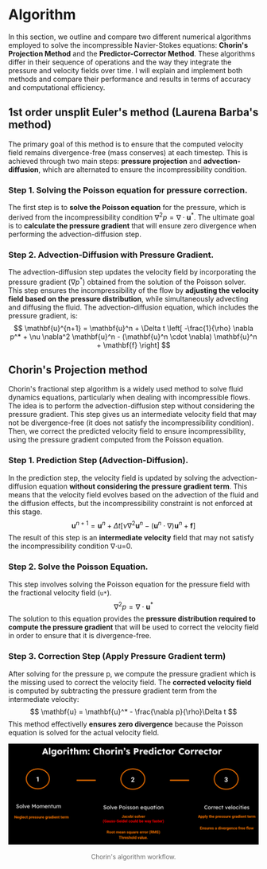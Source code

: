 # Algorithm
In this section, we outline and compare two different numerical algorithms employed to solve the incompressible Navier-Stokes equations: **Chorin's Projection Method** and the **Predictor-Corrector Method**. These algorithms differ in their sequence of operations and the way they integrate the pressure and velocity fields over time. I will explain and implement both methods and compare their performance and results in terms of accuracy and computational efficiency.
## 1st order unsplit Euler's method (Laurena Barba's method)  
The primary goal of this method is to ensure that the computed velocity field remains divergence-free (mass conserves) at each timestep. This is achieved through two main steps: **pressure projection** and **advection-diffusion**, which are alternated to ensure the incompressibility condition.
### Step 1. Solving the Poisson equation for pressure correction.
The first step is to **solve the Poisson equation** for the pressure, which is derived from the incompressibility condition $\nabla^2 p = \nabla \cdot \mathbf{u}^*$. The ultimate goal is to **calculate the pressure gradient** that will ensure zero divergence when performing the advection-diffusion step. 
### Step 2. Advection-Diffusion with Pressure Gradient.
The advection-diffusion step updates the velocity field by incorporating the pressure gradient ($\nabla p^*$) obtained from the solution of the Poisson solver. This step ensures the incompressibility of the flow by **adjusting the velocity field based on the pressure distribution**, while simultaneously advecting and diffusing the fluid. The advection-diffusion equation, which includes the pressure gradient, is:
$$
\mathbf{u}^{n+1} = \mathbf{u}^n + \Delta t \left[ -\frac{1}{\rho} \nabla p^* + \nu \nabla^2 \mathbf{u}^n - (\mathbf{u}^n \cdot \nabla) \mathbf{u}^n + \mathbf{f} \right]
$$

## Chorin's Projection method 
Chorin's fractional step algorithm is a widely used method to solve fluid dynamics equations, particularly when dealing with incompressible flows. The idea is to perform the advection-diffusion step without considering the pressure gradient. This step gives us an intermediate velocity field that may not be divergence-free (it does not satisfy the incompressibility condition). Then, we correct the predicted velocity field to ensure incompressibility, using the pressure gradient computed from the Poisson equation.

### Step 1. Prediction Step (Advection-Diffusion).
In the prediction step, the velocity field is updated by solving the advection-diffusion equation **without considering the pressure gradient term**. This means that the velocity field evolves based on the advection of the fluid and the diffusion effects, but the incompressibility constraint is not enforced at this stage.
$$
\mathbf{u}^{n+1} = \mathbf{u}^n + \Delta t \left[\nu \nabla^2 \mathbf{u}^n - (\mathbf{u}^n \cdot \nabla) \mathbf{u}^n + \mathbf{f} \right]
$$
The result of this step is an **intermediate velocity** field that may not satisfy the incompressibility condition ∇⋅u=0.

### Step 2. Solve the Poisson Equation. 
This step involves solving the Poisson equation for the pressure field with the fractional velocity field (`u*`). 
$$
\nabla^2 p = \nabla \cdot \mathbf{u}^{*}
$$
The solution to this equation provides the **pressure distribution required to compute the pressure gradient** that will be used to correct the velocity field in order to ensure that it is divergence-free.

### Step 3. Correction Step (Apply Pressure Gradient term)
After solving for the pressure p, we compute the pressure gradient which is the missing used to correct the velocity field. The **corrected velocity field** is computed by subtracting the pressure gradient term from the intermediate velocity:
$$
\mathbf{u} = \mathbf{u}^* - \frac{\nabla p}{\rho}\Delta t
$$
This method effectivelly **ensures zero divergence** because the Poisson equation is solved for the actual velocity field. 

![Staggered grid variables](../images/Chorin_Algorithm.png)
<p style="text-align: center; font-size: 0.9em; color: #666;">
Chorin's algorithm workflow.
</p>

